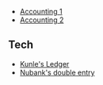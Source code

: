 - [Accounting 1](https://www.udemy.com/course/accounting17/)
- [Accounting 2](https://www.udemy.com/course/learn-accounting/)


Tech
----

- [Kunle's Ledger](https://kunle.app/dec-2020-financial-reconciliation.html)
- [Nubank's double entry](https://www.slideshare.net/lucascavalcantisantos/building-a-powerful-double-entry-accounting-system)
